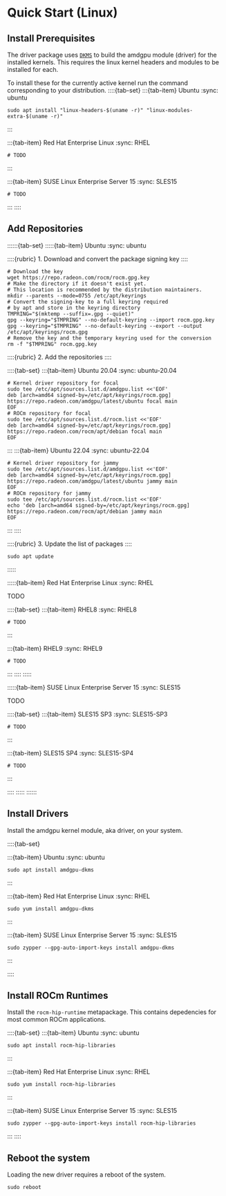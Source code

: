 # Quick Start (Linux)

## Install Prerequisites

The driver package uses
[`DKMS`](https://en.wikipedia.org/wiki/Dynamic_Kernel_Module_Support) to build
the amdgpu module (driver) for the installed kernels. This requires the linux
kernel headers and modules to be installed for each.

To install these for the currently active kernel run the command corresponding
to your distribution.
::::{tab-set}
:::{tab-item} Ubuntu
:sync: ubuntu

```shell
sudo apt install "linux-headers-$(uname -r)" "linux-modules-extra-$(uname -r)"
```

:::

:::{tab-item} Red Hat Enterprise Linux
:sync: RHEL

```shell
# TODO
```

:::

:::{tab-item} SUSE Linux Enterprise Server 15
:sync: SLES15

```shell
# TODO
```

:::
::::

## Add Repositories

::::::{tab-set}
:::::{tab-item} Ubuntu
:sync: ubuntu

::::{rubric} 1. Download and convert the package signing key
::::

```shell
# Download the key
wget https://repo.radeon.com/rocm/rocm.gpg.key
# Make the directory if it doesn't exist yet.
# This location is recommended by the distribution maintainers.
mkdir --parents --mode=0755 /etc/apt/keyrings
# Convert the signing-key to a full keyring required
# by apt and store in the keyring directory
TMPRING="$(mktemp --suffix=.gpg --quiet)"
gpg --keyring="$TMPRING" --no-default-keyring --import rocm.gpg.key
gpg --keyring="$TMPRING" --no-default-keyring --export --output /etc/apt/keyrings/rocm.gpg
# Remove the key and the temporary keyring used for the conversion
rm -f "$TMPRING" rocm.gpg.key
```

::::{rubric} 2. Add the repositories
::::

::::{tab-set}
:::{tab-item} Ubuntu 20.04
:sync: ubuntu-20.04

```shell
# Kernel driver repository for focal
sudo tee /etc/apt/sources.list.d/amdgpu.list <<'EOF'
deb [arch=amd64 signed-by=/etc/apt/keyrings/rocm.gpg] https://repo.radeon.com/amdgpu/latest/ubuntu focal main
EOF
# ROCm repository for focal
sudo tee /etc/apt/sources.list.d/rocm.list <<'EOF'
deb [arch=amd64 signed-by=/etc/apt/keyrings/rocm.gpg] https://repo.radeon.com/rocm/apt/debian focal main
EOF
```

:::
:::{tab-item} Ubuntu 22.04
:sync: ubuntu-22.04

```shell
# Kernel driver repository for jammy
sudo tee /etc/apt/sources.list.d/amdgpu.list <<'EOF'
deb [arch=amd64 signed-by=/etc/apt/keyrings/rocm.gpg] https://repo.radeon.com/amdgpu/latest/ubuntu jammy main
EOF
# ROCm repository for jammy
sudo tee /etc/apt/sources.list.d/rocm.list <<'EOF'
echo 'deb [arch=amd64 signed-by=/etc/apt/keyrings/rocm.gpg] https://repo.radeon.com/rocm/apt/debian jammy main
EOF
```

:::
::::

::::{rubric} 3. Update the list of packages
::::

```shell
sudo apt update
```

:::::

:::::{tab-item} Red Hat Enterprise Linux
:sync: RHEL

TODO

::::{tab-set}
:::{tab-item} RHEL8
:sync: RHEL8

```shell
# TODO
```

:::

:::{tab-item} RHEL9
:sync: RHEL9

```shell
# TODO
```

:::
::::
:::::

:::::{tab-item} SUSE Linux Enterprise Server 15
:sync: SLES15

TODO

::::{tab-set}
:::{tab-item} SLES15 SP3
:sync: SLES15-SP3

```shell
# TODO
```

:::

:::{tab-item} SLES15 SP4
:sync: SLES15-SP4

```shell
# TODO
```

:::

::::
:::::
::::::

## Install Drivers

Install the amdgpu kernel module, aka driver, on your system.

::::{tab-set}

:::{tab-item} Ubuntu
:sync: ubuntu

```shell
sudo apt install amdgpu-dkms
```

:::

:::{tab-item} Red Hat Enterprise Linux
:sync: RHEL

```shell
sudo yum install amdgpu-dkms
```

:::

:::{tab-item} SUSE Linux Enterprise Server 15
:sync: SLES15

```shell
sudo zypper --gpg-auto-import-keys install amdgpu-dkms
```

:::

::::

## Install ROCm Runtimes

Install the `rocm-hip-runtime` metapackage. This contains depedencies for most
common ROCm applications.

::::{tab-set}
:::{tab-item} Ubuntu
:sync: ubuntu

```shell
sudo apt install rocm-hip-libraries
```

:::

:::{tab-item} Red Hat Enterprise Linux
:sync: RHEL

```shell
sudo yum install rocm-hip-libraries
```

:::

:::{tab-item} SUSE Linux Enterprise Server 15
:sync: SLES15

```shell
sudo zypper --gpg-auto-import-keys install rocm-hip-libraries
```

:::
::::

## Reboot the system

Loading the new driver requires a reboot of the system.

```shell
sudo reboot
```
